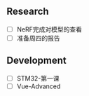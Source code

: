 <!--
 * @Author       : Guanyue li
 * @Date         : 2022-06-06 17:04:36
 * @LastEditTime : 2022-06-06 17:22:20
 * @Description  : file content
 * @FilePath     : \easy_work_templates\todo-lists\2022_06_06.md
-->
## Research
- [ ] NeRF完成对模型的查看
- [ ] 准备周四的报告

## Development  
- [ ] STM32-第一课
- [ ] Vue-Advanced
